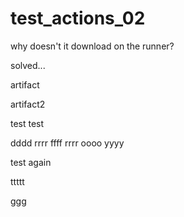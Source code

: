 # test_actions_02

why doesn't it download on the runner?

solved...

artifact

artifact2

test
test

dddd
rrrr
ffff
rrrr
oooo
yyyy

test again

ttttt

ggg
